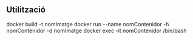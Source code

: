 ## Utilització
docker build -t nomImatge
docker run --name nomContenidor -h nomContenidor -d nomImatge
docker exec -it nomContenidor /bin/bash
